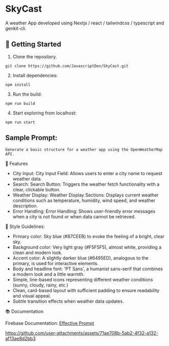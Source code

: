 # SkyCast

A weather App developed using Nextjs / react / tailwindcss / typescript and genkit-cli.

## 🚀 Getting Started

1. Clone the repository.

```
git clone https://github.com/JavascriptDon/SkyCast.git
```

2. Install dependencies:

```
npm install
```

3. Run the build:

```
npm run build
```

4. Start exploring from localhost:

```
npm run start
```

## Sample Prompt: 

```
Generate a basic structure for a weather app using the OpenWeatherMap API.
```

🧩 Features

- City Input: City Input Field: Allows users to enter a city name to request weather data.
- Search: Search Button: Triggers the weather fetch functionality with a clear, clickable button.
- Weather Display: Weather Display Sections: Displays current weather conditions such as temperature, humidity, wind speed, and weather description.
- Error Handling: Error Handling: Shows user-friendly error messages when a city is not found or when data cannot be retrieved.

🎨 Style Guidelines:

- Primary color: Sky blue (#87CEEB) to evoke the feeling of a bright, clear sky.
- Background color: Very light gray (#F5F5F5), almost white, providing a clean and modern look.
- Accent color: A slightly darker blue (#6495ED), analogous to the primary, is used for interactive elements.
- Body and headline font: 'PT Sans', a humanist sans-serif that combines a modern look and a little warmth.
- Simple, line-based icons representing different weather conditions (sunny, cloudy, rainy, etc.)
- Clean, card-based layout with sufficient padding to ensure readability and visual appeal.
- Subtle transition effects when weather data updates.

📚 Documentation

Firebase Documentation: [Effective Prompt](https://firebase.google.com/docs/studio/prompting?_gl=1*1x2p5c5*_up*MQ..*_ga*MTEzMDQ1MTcyOC4xNzQ0NDQ4MDMz*_ga_CW55HF8NVT*MTc0NDQ0ODAzMy4xLjAuMTc0NDQ0ODAzMy4wLjAuMA)

https://github.com/user-attachments/assets/71ae708b-5ab2-4f32-a132-af13ae8d2bb3

